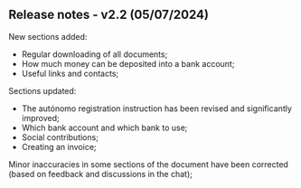 ## Release notes - v2.2 (05/07/2024)

New sections added:

- Regular downloading of all documents;
- How much money can be deposited into a bank account;
- Useful links and contacts;

Sections updated:

- The autónomo registration instruction has been revised and significantly improved;
- Which bank account and which bank to use;
- Social contributions;
- Creating an invoice;

Minor inaccuracies in some sections of the document have been corrected (based on feedback and discussions in the chat);
